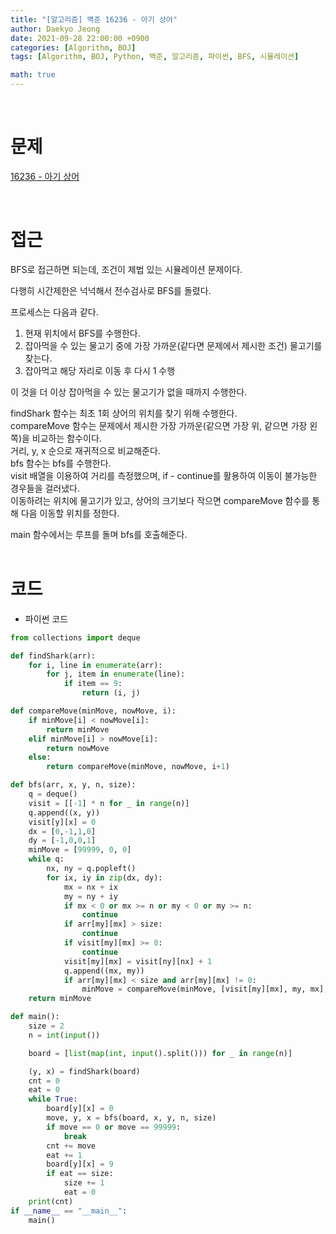 ```yaml
---
title: "[알고리즘] 백준 16236 - 아기 상어"
author: Daekyo Jeong
date: 2021-09-28 22:00:00 +0900
categories: [Algorithm, BOJ]
tags: [Algorithm, BOJ, Python, 백준, 알고리즘, 파이썬, BFS, 시뮬레이션]

math: true
---
```


<br/>

# **문제**

[16236 - 아기 상어](https://www.acmicpc.net/problem/16236)

<br/>

# **접근**

BFS로 접근하면 되는데, 조건이 제법 있는 시뮬레이션 문제이다.  

다행히 시간제한은 넉넉해서 전수검사로 BFS를 돌렸다.  

프로세스는 다음과 같다.  

1. 현재 위치에서 BFS를 수행한다.  
2. 잡아먹을 수 있는 물고기 중에 가장 가까운(같다면 문제에서 제시한 조건) 물고기를 찾는다.  
3. 잡아먹고 해당 자리로 이동 후 다시 1 수행

이 것을 더 이상 잡아먹을 수 있는 물고기가 없을 때까지 수행한다.  

findShark 함수는 최초 1회 상어의 위치를 찾기 위해 수행한다.  
compareMove 함수는 문제에서 제시한 가장 가까운(같으면 가장 위, 같으면 가장 왼쪽)을 비교하는 함수이다.  
거리, y, x 순으로 재귀적으로 비교해준다.  
bfs 함수는 bfs를 수행한다.  
visit 배열을 이용하여 거리를 측정했으며, if - continue를 활용하여 이동이 불가능한 경우들을 걸러냈다.  
이동하려는 위치에 물고기가 있고, 상어의 크기보다 작으면 compareMove 함수를 통해 다음 이동할 위치를 정한다.  

main 함수에서는 루프를 돌며 bfs를 호출해준다.  
<br/>

# **코드**

- 파이썬 코드   

```py
from collections import deque

def findShark(arr):
    for i, line in enumerate(arr):
        for j, item in enumerate(line):
            if item == 9:
                return (i, j)

def compareMove(minMove, nowMove, i):
    if minMove[i] < nowMove[i]:
        return minMove
    elif minMove[i] > nowMove[i]:
        return nowMove
    else:
        return compareMove(minMove, nowMove, i+1)

def bfs(arr, x, y, n, size):
    q = deque()
    visit = [[-1] * n for _ in range(n)]    
    q.append((x, y))
    visit[y][x] = 0
    dx = [0,-1,1,0]
    dy = [-1,0,0,1]
    minMove = [99999, 0, 0]
    while q:
        nx, ny = q.popleft()
        for ix, iy in zip(dx, dy):
            mx = nx + ix
            my = ny + iy
            if mx < 0 or mx >= n or my < 0 or my >= n:
                continue
            if arr[my][mx] > size:
                continue
            if visit[my][mx] >= 0:
                continue
            visit[my][mx] = visit[ny][nx] + 1
            q.append((mx, my))
            if arr[my][mx] < size and arr[my][mx] != 0:
                minMove = compareMove(minMove, [visit[my][mx], my, mx], 0)
    return minMove

def main():
    size = 2
    n = int(input())

    board = [list(map(int, input().split())) for _ in range(n)]

    (y, x) = findShark(board)
    cnt = 0
    eat = 0
    while True:
        board[y][x] = 0
        move, y, x = bfs(board, x, y, n, size)
        if move == 0 or move == 99999:
            break
        cnt += move
        eat += 1
        board[y][x] = 9
        if eat == size:
            size += 1
            eat = 0
    print(cnt)
if __name__ == "__main__":
    main()
```

<br/>
